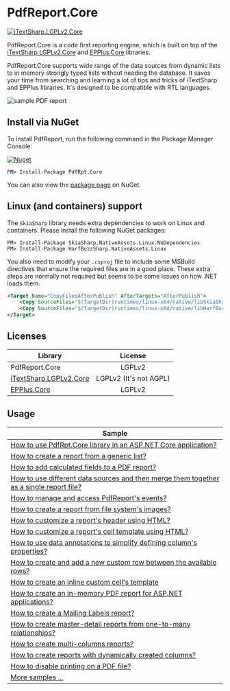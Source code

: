 PdfReport.Core
=======

[![iTextSharp.LGPLv2.Core](https://github.com/VahidN/PdfReport.Core/workflows/.NET%20Core%20Build/badge.svg)](https://github.com/VahidN/PdfReport.Core)


PdfReport.Core is a code first reporting engine, which is built on top of the [iTextSharp.LGPLv2.Core](https://github.com/VahidN/iTextSharp.LGPLv2.Core) and [EPPlus.Core](https://github.com/VahidN/EPPlus.Core) libraries.

PdfReport.Core supports wide range of the data sources from dynamic lists to in memory strongly typed lists without needing the database. It saves your time from searching and learning a lot of tips and tricks of iTextSharp and EPPlus libraries. It's designed to be compatible with RTL languages.

![sample PDF report](https://github.com/VahidN/PdfReport.Core/blob/master/src/PdfRpt.Core.FunctionalTests/Images/sample.png?raw=true)



Install via NuGet
-----------------
To install PdfReport, run the following command in the Package Manager Console:

[![Nuget](https://img.shields.io/nuget/v/PdfRpt.Core)](https://www.nuget.org/packages/PdfRpt.Core/)

```
PM> Install-Package PdfRpt.Core
```

You can also view the [package page](https://www.nuget.org/packages/PdfRpt.Core/) on NuGet.


## Linux (and containers) support

The `SkiaSharp` library needs extra dependencies to work on Linux and containers. Please install the following NuGet packages:

```
PM> Install-Package SkiaSharp.NativeAssets.Linux.NoDependencies
PM> Install-Package HarfBuzzSharp.NativeAssets.Linux
```

You also need to modify your `.csproj` file to include some MSBuild directives that ensure the required files are in a good place. These extra steps are normally not required but seems to be some issues on how .NET loads them.

```xml
<Target Name="CopyFilesAfterPublish" AfterTargets="AfterPublish">
    <Copy SourceFiles="$(TargetDir)runtimes/linux-x64/native/libSkiaSharp.so" DestinationFolder="$([System.IO.Path]::GetFullPath('$(PublishDir)'))/bin/" />
    <Copy SourceFiles="$(TargetDir)runtimes/linux-x64/native/libHarfBuzzSharp.so" DestinationFolder="$([System.IO.Path]::GetFullPath('$(PublishDir)'))/bin/" />    
</Target>
```


Licenses
-----------------

| Library                 | License  |
| ----------------------- | :------: |
| PdfReport.Core          | LGPLv2   |
|[iTextSharp.LGPLv2.Core](https://github.com/VahidN/iTextSharp.LGPLv2.Core)| LGPLv2 (It's not AGPL) |
|[EPPlus.Core](https://github.com/VahidN/EPPlus.Core)| LGPLv2|



Usage
-----------------
| Sample                 |
| -----------------------|
| [How to use PdfRpt.Core library in an ASP.NET Core application?](https://github.com/VahidN/PdfReport.Core/tree/master/PdfRpt.Core.SampleWebApp) |
| [How to create a report from a generic list?](https://github.com/VahidN/PdfReport.Core/tree/master/src/PdfRpt.Core.FunctionalTests/IListPdfReport.cs) |
| [How to add calculated fields to a PDF report?](https://github.com/VahidN/PdfReport.Core/tree/master/src/PdfRpt.Core.FunctionalTests/CalculatedFieldsPdfReport.cs) |
| [How to use different data sources and then merge them together as a single report file?](https://github.com/VahidN/PdfReport.Core/tree/master/src/PdfRpt.Core.FunctionalTests/MergePdfFilesPdfReport.cs) |
| [How to manage and access PdfReport's events?](https://github.com/VahidN/PdfReport.Core/tree/master/src/PdfRpt.Core.FunctionalTests/EventsPdfReport.cs) |
| [How to create a report from file system's images?](https://github.com/VahidN/PdfReport.Core/tree/master/src/PdfRpt.Core.FunctionalTests/ImageFilePathPdfReport.cs) |
| [How to customize a report's header using HTML?](https://github.com/VahidN/PdfReport.Core/tree/master/src/PdfRpt.Core.FunctionalTests/HtmlHeaderPdfReport.cs) |
| [How to customize a report's cell template using HTML?](https://github.com/VahidN/PdfReport.Core/tree/master/src/PdfRpt.Core.FunctionalTests/HtmlCellTemplatePdfReport.cs) |
| [How to use data annotations to simplify defining column's properties?](https://github.com/VahidN/PdfReport.Core/tree/master/src/PdfRpt.Core.FunctionalTests/DataAnnotationsPdfReport.cs) |
| [How to create and add a new custom row between the available rows?](https://github.com/VahidN/PdfReport.Core/tree/master/src/PdfRpt.Core.FunctionalTests/InjectCustomRowsPdfReport.cs) |
| [How to create an inline custom cell's template](https://github.com/VahidN/PdfReport.Core/tree/master/src/PdfRpt.Core.FunctionalTests/InlineProvidersPdfReport.cs) |
| [How to create an in-memory PDF report for ASP.NET applications?](https://github.com/VahidN/PdfReport.Core/tree/master/src/PdfRpt.Core.FunctionalTests/InMemoryPdfReport.cs) |
| [How to create a Mailing Labels report?](https://github.com/VahidN/PdfReport.Core/tree/master/src/PdfRpt.Core.FunctionalTests/MailingLabelPdfReport.cs) |
| [How to create master-detail reports from one-to-many relationships?](https://github.com/VahidN/PdfReport.Core/tree/master/src/PdfRpt.Core.FunctionalTests/MasterDetailsPdfReport.cs) |
| [How to create multi-columns reports?](https://github.com/VahidN/PdfReport.Core/tree/master/src/PdfRpt.Core.FunctionalTests/WrapGroupsInColumnsPdfReport.cs) |
| [How to create reports with dynamically created columns?](https://github.com/VahidN/PdfReport.Core/tree/master/src/PdfRpt.Core.FunctionalTests/AdHocColumnsPdfReport.cs) |
| [How to disable printing on a PDF file?](https://github.com/VahidN/PdfReport.Core/tree/master/src/PdfRpt.Core.FunctionalTests/DigitalSignaturePdfReport.cs) |
| [More samples ...](https://github.com/VahidN/PdfReport.Core/tree/master/src/PdfRpt.Core.FunctionalTests/) |
